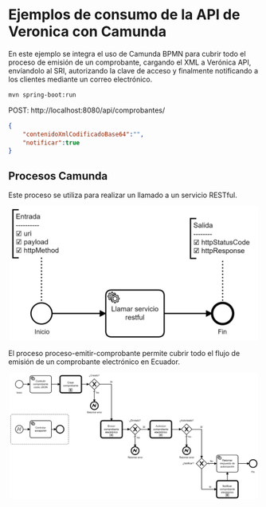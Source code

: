 # Ejemplos de consumo de la API de Veronica con Camunda
En este ejemplo se integra el uso de Camunda BPMN para cubrir todo el proceso de emisión de un comprobante, cargando el XML a Verónica API, envíandolo al SRI, autorizando la clave de acceso y finalmente notificando a los clientes mediante un correo electrónico.
```bash
mvn spring-boot:run
```

POST: http://localhost:8080/api/comprobantes/
```json
{
    "contenidoXmlCodificadoBase64":"",
    "notificar":true
}
```

## Procesos Camunda
Este proceso se utiliza para realizar un llamado a un servicio RESTful.
<p align="center">
<img src="https://raw.githubusercontent.com/rp-consulting/veronica-api-client/main/java/camunda/static/proceso-llamar-restful.jpeg" width="500">
</p>

El proceso proceso-emitir-comprobante permite cubrir todo el flujo de emisión de un comprobante electrónico en Ecuador.
<p align="center">
<img src="https://raw.githubusercontent.com/rp-consulting/veronica-api-client/main/java/camunda/static/proceso-emitir-comprobante.jpeg" width="500">
</p>
